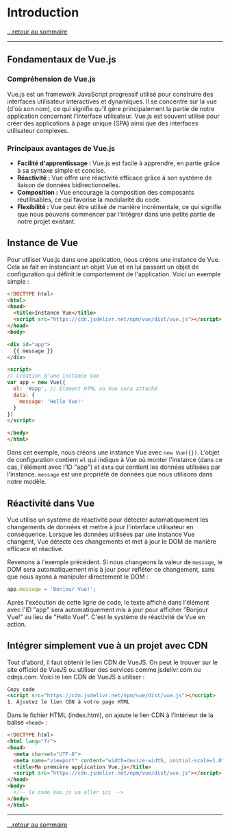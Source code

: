 # Introduction

[...retour au sommaire](../sommaire.md)

---

## Fondamentaux de Vue.js

### Compréhension de Vue.js

Vue.js est un framework JavaScript progressif utilisé pour construire des interfaces utilisateur interactives et dynamiques. Il se concentre sur la vue (d'où son nom), ce qui signifie qu'il gère principalement la partie de notre application concernant l'interface utilisateur. Vue.js est souvent utilisé pour créer des applications à page unique (SPA) ainsi que des interfaces utilisateur complexes.

### Principaux avantages de Vue.js

- **Facilité d'apprentissage :** Vue.js est facile à apprendre, en partie grâce à sa syntaxe simple et concise.
- **Réactivité :** Vue offre une réactivité efficace grâce à son système de liaison de données bidirectionnelles.
- **Composition :** Vue encourage la composition des composants réutilisables, ce qui favorise la modularité du code.
- **Flexibilité :** Vue peut être utilisé de manière incrémentale, ce qui signifie que nous pouvons commencer par l'intégrer dans une petite partie de notre projet existant.

## Instance de Vue

Pour utiliser Vue.js dans une application, nous créons une instance de Vue. Cela se fait en instanciant un objet Vue et en lui passant un objet de configuration qui définit le comportement de l'application. Voici un exemple simple :

```html
<!DOCTYPE html>
<html>
<head>
  <title>Instance Vue</title>
  <script src="https://cdn.jsdelivr.net/npm/vue/dist/vue.js"></script>
</head>
<body>

<div id="app">
  {{ message }}
</div>

<script>
// Création d'une instance Vue
var app = new Vue({
  el: '#app', // Élément HTML où Vue sera attaché
  data: {
    message: 'Hello Vue!'
  }
})
</script>

</body>
</html>
```

Dans cet exemple, nous créons une instance Vue avec `new Vue({})`. L'objet de configuration contient `el` qui indique à Vue où monter l'instance (dans ce cas, l'élément avec l'ID "app") et `data` qui contient les données utilisées par l'instance. `message` est une propriété de données que nous utilisons dans notre modèle.

## Réactivité dans Vue

Vue utilise un système de réactivité pour détecter automatiquement les changements de données et mettre à jour l'interface utilisateur en conséquence. Lorsque les données utilisées par une instance Vue changent, Vue détecte ces changements et met à jour le DOM de manière efficace et réactive.

Revenons à l'exemple précédent. Si nous changeons la valeur de `message`, le DOM sera automatiquement mis à jour pour refléter ce changement, sans que nous ayons à manipuler directement le DOM :

```javascript
app.message = 'Bonjour Vue!';
```

Après l'exécution de cette ligne de code, le texte affiché dans l'élément avec l'ID "app" sera automatiquement mis à jour pour afficher "Bonjour Vue!" au lieu de "Hello Vue!". C'est le système de réactivité de Vue en action.

## Intégrer simplement vue à un projet avec CDN

Tout d'abord, il faut obtenir le lien CDN de VueJS. On peut le trouver sur le site officiel de VueJS ou utiliser des services comme jsdelivr.com ou cdnjs.com. Voici le lien CDN de VueJS à utiliser :

```html
Copy code
<script src="https://cdn.jsdelivr.net/npm/vue/dist/vue.js"></script>
1. Ajoutez le lien CDN à votre page HTML
```

Dans le fichier HTML (index.html), on ajoute le lien CDN à l'intérieur de la balise `<head>` :

```html
<!DOCTYPE html>
<html lang="fr">
<head>
  <meta charset="UTF-8">
  <meta name="viewport" content="width=device-width, initial-scale=1.0">
  <title>Ma première application Vue.js</title>
  <script src="https://cdn.jsdelivr.net/npm/vue/dist/vue.js"></script>
</head>
<body>
  <!-- le code Vue.js va aller ici -->
</body>
</html>
```

---

[...retour au sommaire](../sommaire.md)